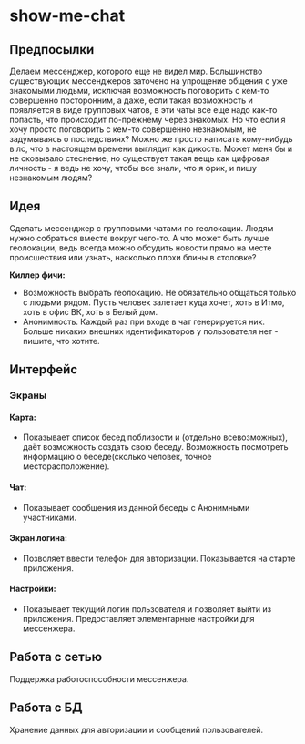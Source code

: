 # show-me-chat

## Предпосылки

Делаем мессенджер, которого еще не видел мир. Большинство существующих мессенджеров заточено на упрощение общения с уже знакомыми людьми, исключая возможность поговорить с кем-то совершенно посторонним, а даже, если такая возможность и появляется в виде групповых чатов, в эти чаты все еще надо как-то попасть, что происходит по-прежнему через знакомых. Но что если я хочу просто поговорить с кем-то совершенно незнакомым, не задумываясь о последствиях? Можно же просто написать кому-нибудь в лс, что в настоящем времени выглядит как дикость. Может меня бы и не сковывало стеснение, но существует такая вещь как цифровая личность - я ведь не хочу, чтобы все знали, что я фрик, и пишу незнакомым людям? 

## Идея
Сделать мессенджер с групповыми чатами по геолокации. Людям нужно собраться вместе вокруг чего-то. А что может быть лучше геолокации, ведь всегда можно обсудить новости прямо на месте происшествия или узнать, насколько плохи блины в столовке?

**Киллер фичи:**
- Возможность выбрать геолокацию. Не обязательно общаться только с людьми рядом. Пусть человек залетает куда хочет, хоть в Итмо, хоть в офис ВК, хоть в Белый дом.
- Анонимность. Каждый раз при входе в чат генерируется ник. Больше никаких внешних идентификаторов у пользователя нет - пишите, что хотите.

## Интерфейс


   ### Экраны

   #### Карта:
   - Показывает список бесед поблизости и (отдельно всевозможных), даёт возможность создать свою беседу. Возможность посмотреть информацию о беседе(сколько человек, точное месторасположение).

   #### Чат:
   - Показывает сообщения из данной беседы с Анонимными участниками.
   
   #### Экран логина:
   - Позволяет ввести телефон для авторизации. Показывается на старте приложения.
  
   #### Настройки:
   - Показывает текущий логин пользователя и позволяет выйти из приложения. Предоставляет элементарные настройки для мессенжера.
  

## Работа с сетью
Поддержка работоспособности мессенжера.

## Работа с БД
Хранение данных для авторизации и сообщений пользователей.
